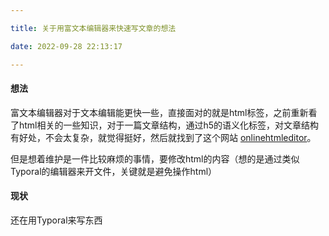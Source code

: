 ```yaml
---

title: 关于用富文本编辑器来快速写文章的想法

date: 2022-09-28 22:13:17

---
```

#### 想法

富文本编辑器对于文本编辑能更快一些，直接面对的就是html标签，之前重新看了html相关的一些知识，对于一篇文章结构，通过h5的语义化标签，对文章结构有好处，不会太复杂，就觉得挺好，然后就找到了这个网站 [onlinehtmleditor](https://onlinehtmleditor.dev/)。

但是想着维护是一件比较麻烦的事情，要修改html的内容（想的是通过类似Typoral的编辑器来开文件，关键就是避免操作html）



#### 现状

还在用Typoral来写东西